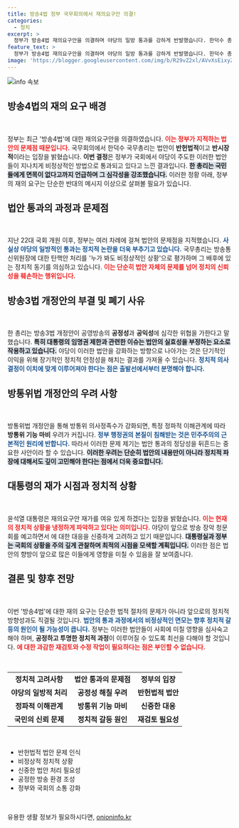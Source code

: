 ```yaml
---
title: 방송4법 정부 국무회의에서 재의요구안 의결!
categories:
  - 정치
excerpt: >
  정부가 방송4법 재의요구안을 의결하며 야당의 일방 통과를 강하게 반발했습니다. 한덕수 총리는 현 상황을 비정상적이라 지적하며, 개정안이 방송의 공정성을 해칠 우려를 강조했습니다. 궁금하다면 클릭해보세요!
feature_text: >
  정부가 방송4법 재의요구안을 의결하며 야당의 일방 통과를 강하게 반발했습니다. 한덕수 총리는 현 상황을 비정상적이라 지적하며, 개정안이 방송의 공정성을 해칠 우려를 강조했습니다. 궁금하다면 클릭해보세요!
image: 'https://blogger.googleusercontent.com/img/b/R29vZ2xl/AVvXsEixyZcFfHzMRdzZMjFBmAUKJYCLCGyLL1o632UiGVXcaFdKo_bkvkuCioo0uUKlGfBVcT3P84aROyZIXSBEx3Aw5nCQ3pTgDom1WDC4m8eifvWiAmWEEVb4x6G_l8C0QH225ldMjyaFvpxGEBGNO37VmDTDMHGhJPq73UglMfDca1-0aw/s1600/blogspot.png'
---
```


<p><img src="https://blogger.googleusercontent.com/img/b/R29vZ2xl/AVvXsEixyZcFfHzMRdzZMjFBmAUKJYCLCGyLL1o632UiGVXcaFdKo_bkvkuCioo0uUKlGfBVcT3P84aROyZIXSBEx3Aw5nCQ3pTgDom1WDC4m8eifvWiAmWEEVb4x6G_l8C0QH225ldMjyaFvpxGEBGNO37VmDTDMHGhJPq73UglMfDca1-0aw/s1600/blogspot.png" alt="info 속보" /></p>

<h2 data-ke-size="size26">방송4법의 재의 요구 배경</h2>

<p data-ke-size="size16">&nbsp;</p>

<p>정부는 최근 '방송4법'에 대한 재의요구안을 의결하였습니다. <b><span style="color: #ee2323;">이는 정부가 지적하는 법안의 문제점 때문입니다.</span></b> 국무회의에서 한덕수 국무총리는 법안이 <strong>반헌법적</strong>이고 <strong>반시장적</strong>이라는 입장을 밝혔습니다. <strong>이번 결정</strong>은 정부가 국회에서 야당이 주도한 이러한 법안들이 지나치게 비정상적인 방법으로 통과되고 있다고 느낀 결과입니다. <b><span style="background-color: #21538527;">한 총리는 국민들에게 면목이 없다고까지 언급하며 그 심각성을 강조했습니다.</span></b> 이러한 정황 아래, 정부의 재의 요구는 단순한 반대의 메시지 이상으로 살펴볼 필요가 있습니다. </p>

<h2 data-ke-size="size26">법안 통과의 과정과 문제점</h2>

<p data-ke-size="size16">&nbsp;</p>

<p>지난 22대 국회 개원 이후, 정부는 여러 차례에 걸쳐 법안의 문제점을 지적했습니다. <b><span style="color: #1a5490;">사실상 야당의 <strong>일방적인 통과</strong>는 정치적 논란을 더욱 부추기고 있습니다.</span></b> 국무총리는 방송통신위원장에 대한 탄핵안 처리를 '누가 봐도 비정상적인 상황'으로 평가하며 그 배후에 있는 정치적 동기를 의심하고 있습니다. <b><span style="color: #ee2323;">이는 단순히 법안 자체의 문제를 넘어 정치의 신뢰성을 훼손하는 행위입니다.</span></b> </p>

<h2 data-ke-size="size26">방송3법 개정안의 부결 및 폐기 사유</h2>

<p data-ke-size="size16">&nbsp;</p>

<p>한 총리는 방송3법 개정안이 공영방송의 <strong>공정성</strong>과 <strong>공익성</strong>에 심각한 위협을 가한다고 말했습니다. <b><span style="background-color: #21538527;">특히 대통령의 임명권 제한과 관련한 이슈는 법안의 실효성을 부정하는 요소로 작용하고 있습니다.</span></b> 야당이 이러한 법안을 강화하는 방향으로 나아가는 것은 단기적인 이익을 위해 장기적인 정치적 안정성을 해치는 결과를 가져올 수 있습니다. <b><span style="color: #1a5490;">정치적 의사결정이 이치에 맞게 이루어져야 한다는 점은 출발선에서부터 분명해야 합니다.</span></b></p>

<h2 data-ke-size="size26">방통위법 개정안의 우려 사항</h2>

<p data-ke-size="size16">&nbsp;</p>

<p>방통위법 개정안을 통해 방통위 의사정족수가 강화되면, 특정 정파적 이해관계에 따라 <strong>방통위 기능 마비</strong> 우려가 커집니다. <b><span style="color: #1a5490;">정부 행정권의 본질이 침해받는 것은 민주주의의 근본적인 원리에 반합니다.</span></b> 따라서 이러한 문제 제기는 법안 통과의 정당성을 뒤흔드는 중요한 사안이라 할 수 있습니다. <b><span style="background-color: #21538527;">이러한 우려는 단순히 법안의 내용만이 아니라 정치적 파장에 대해서도 깊이 고민해야 한다는 점에서 더욱 중요합니다.</span></b></p>

<h2 data-ke-size="size26">대통령의 재가 시점과 정치적 상황</h2>

<p data-ke-size="size16">&nbsp;</p>

<p>윤석열 대통령은 재의요구안 재가를 여유 있게 하겠다는 입장을 밝혔습니다. <b><span style="color: #ee2323;">이는 현재의 정치적 상황을 냉정하게 파악하고 있다는 의미입니다.</span></b> 야당이 앞으로 방송 장악 청문회를 예고하면서 에 대한 대응을 신중하게 고려하고 있기 때문입니다. <b><span style="background-color: #21538527;">대통령실과 정부는 국회의 상황을 주의 깊게 관찰하며 최적의 시점을 모색할 계획입니다.</span></b> 이러한 점은 법안의 향방이 앞으로 많은 이들에게 영향을 미칠 수 있음을 잘 보여줍니다. </p>

<h2 data-ke-size="size26">결론 및 향후 전망</h2>

<p data-ke-size="size16">&nbsp;</p>

<p>이번 '방송4법'에 대한 재의 요구는 단순한 법적 절차의 문제가 아니라 앞으로의 정치적 방향성과도 직결될 것입니다. <b><span style="color: #1a5490;">법안의 통과 과정에서의 비정상적인 면모는 향후 정치적 갈등의 원인이 될 가능성이 큽니다.</span></b> 정부는 이러한 법안들이 사회에 미칠 영향을 심사숙고해야 하며, <strong>공정하고 투명한 정치적 과정</strong>이 이루어질 수 있도록 최선을 다해야 할 것입니다. <b><span style="color: #ee2323;">에 대한 과감한 재검토와 수정 작업이 필요하다는 점은 부인할 수 없습니다.</span></b> </p>

<p data-ke-size="size16">&nbsp;</p>

<table style="width:100%; border-collapse: collapse;">
<tr>
<td style="text-align: center; height: 17px;"><b>정치적 고려사항</b></td>
<td style="text-align: center; height: 17px;"><b>법안 통과의 문제점</b></td>
<td style="text-align: center; height: 17px;"><b>정부의 입장</b></td>
</tr>
<tr>
<td style="text-align: center; height: 17px;"><b>야당의 일방적 처리</b></td>
<td style="text-align: center; height: 17px;"><b>공정성 해칠 우려</b></td>
<td style="text-align: center; height: 17px;"><b>반헌법적 법안</b></td>
</tr>
<tr>
<td style="text-align: center; height: 17px;"><b>정파적 이해관계</b></td>
<td style="text-align: center; height: 17px;"><b>방통위 기능 마비</b></td>
<td style="text-align: center; height: 17px;"><b>신중한 대응</b></td>
</tr>
<tr>
<td style="text-align: center; height: 17px;"><b>국민의 신뢰 문제</b></td>
<td style="text-align: center; height: 17px;"><b>정치적 갈등 원인</b></td>
<td style="text-align: center; height: 17px;"><b>재검토 필요성</b></td>
</tr>
</table>

<p data-ke-size="size16">&nbsp;</p>

<ul>
<li>반헌법적 법안 문제 인식</li>
<li>비정상적 정치적 상황</li>
<li>신중한 법안 처리 필요성</li>
<li>공정한 방송 환경 조성</li>
<li>정부와 국회의 소통 강화</li>
</ul>

<p data-ke-size="size16">&nbsp;</p>
유용한 생활 정보가 필요하시다면, <a href="https://onioninfo.kr" rel="dofollow">onioninfo.kr</a>


